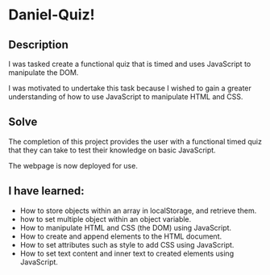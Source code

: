 # Daniel-Quiz!

## Description
I was tasked create a functional quiz that is timed and uses JavaScript to manipulate the DOM.

I was motivated to undertake this task because I wished to gain a greater understanding of how to use JavaScript to manipulate HTML and CSS.

## Solve
The completion of this project provides the user with a functional timed quiz that they can take to test their knowledge on basic JavaScript.

The webpage is now deployed for use.

## I have learned:
* How to store objects within an array in localStorage, and retrieve them.
* how to set multiple object within an object variable.
* How to manipulate HTML and CSS (the DOM) using JavaScript.
* How to create and append elements to the HTML document.
* How to set attributes such as style to add CSS using JavaScript.
* How to set text content and inner text to created elements using JavaScript.



